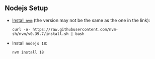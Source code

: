 ## Nodejs Setup

- [Install `nvm`](https://github.com/nvm-sh/nvm?tab=readme-ov-file#installing-and-updating) (the version may not be the same as the one in the link):

    ```
    curl -o- https://raw.githubusercontent.com/nvm-sh/nvm/v0.39.7/install.sh | bash
    ```

- Install `nodejs 18`:

    ```
    nvm install 18
    ```